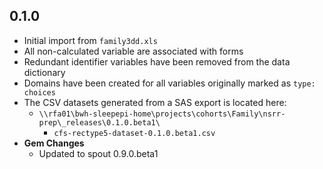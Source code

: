 ## 0.1.0

- Initial import from `family3dd.xls`
- All non-calculated variable are associated with forms
- Redundant identifier variables have been removed from the data dictionary
- Domains have been created for all variables originally marked as `type: choices`
- The CSV datasets generated from a SAS export is located here:
  - `\\rfa01\bwh-sleepepi-home\projects\cohorts\Family\nsrr-prep\_releases\0.1.0.beta1\`
    - `cfs-rectype5-dataset-0.1.0.beta1.csv`
- **Gem Changes**
  - Updated to spout 0.9.0.beta1
